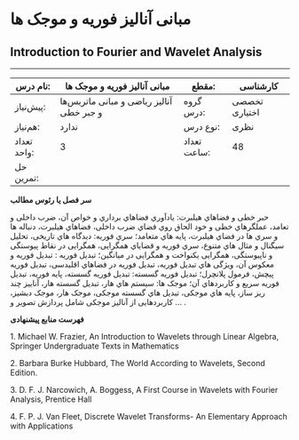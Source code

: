# مبانی آنالیز فوریه و موجک ها
## Introduction to Fourier and Wavelet Analysis
_______________________________________________________________________________
| نام درس:    | مبانی آنالیز فوریه و موجک ها             | مقطع:       | کارشناسی      |
| ----------- | ---------------------------------------- | ----------- | ------------- |
| پیش‌نیاز:   | آنالیز ریاضی و مبانی ماتریس‌ها و جبر خطی | گروه درس:   | تخصصی اختیاری |
| هم‌نیاز:    | ندارد                                    | نوع درس:    | نظری          |
| تعداد واحد: | 3                                        | تعداد ساعت: | 48            |
| حل تمرین:   |                                          |             |               |

**سر فصل یا رئوس مطالب**

حبر خطی و فضاهاي هیلبرت: یادآوري فضاهاي برداري و خواص آن، ضرب داخلی و تعامد، عملگرهاي خطی و خود الحاق روي فضاي ضرب داخلی، فضاهاي هیلبرت، دنباله ها و سري ها در فضاي هیلبرت، پایه هاي متعامد؛ سري فوریه: دیدگاه هاي تاریخی، تحلیل سیگنال و مثال هاي متنوع، سري فوریه و قضایاي همگرایی، همگرایی در نقاط پیوستگی و ناپیوستگی، همگرایی یکنواخت و  همگرایی در میانگین؛ تبدیل فوریه : تبدیل فوریه و معکوس آن، ویژگی هاي تبدیل فوریه، تبدیل فوریه در فضاهاي اقلیدسی، تبدیل  فوریه پیچش، فرمول پلانچرل؛ تبدیل فوریه گسسته: تبدیل فوریه گسسته، پایه فوریه، تبدیل فوریه سریع و کاربردهاي آن؛ موجک ها:  سیستم هاي هار، تبدیل گسسته هار، آناییز چند ریز ساز، پایه هاي موجکی، تبدیل هاي گسسته موجکی، موجک هار، موجک دبشیز، کاربردهایی از آنالیز موجکی شامل پردازش تصویر و ... . 

**فهرست منابع پیشنهادی**

1\. Michael W. Frazier, An Introduction to Wavelets through Linear Algebra, Springer Undergraduate Texts in Mathematics

2\. Barbara Burke Hubbard, The World According to Wavelets, Second Edition.

3\. D. F. J. Narcowich, A. Boggess, A First Course in Wavelets with Fourier Analysis, Prentice Hall

4\. F. P. J. Van Fleet, Discrete Wavelet Transforms- An Elementary Approach with Applications 
